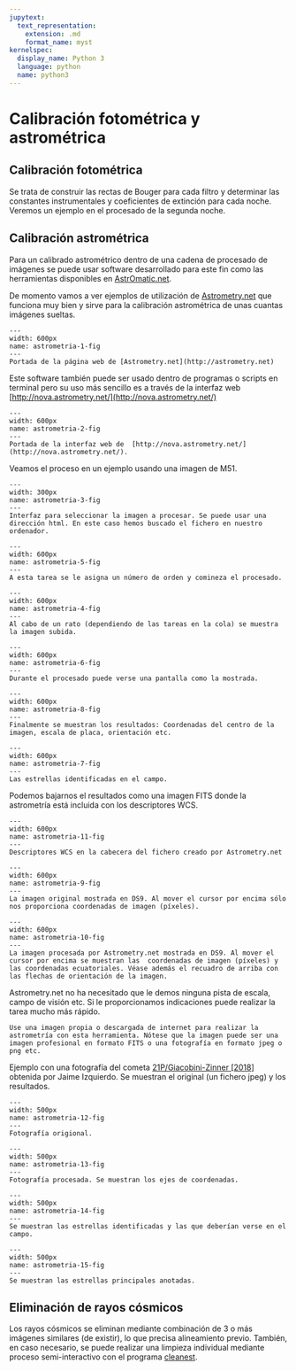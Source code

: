 ```yaml
---
jupytext:
  text_representation:
    extension: .md
    format_name: myst
kernelspec:
  display_name: Python 3
  language: python
  name: python3
---
```



# Calibración fotométrica y astrométrica



## Calibración fotométrica
Se trata de construir las rectas de Bouger para cada filtro y determinar las constantes instrumentales y coeficientes de extinción para cada noche.  
Veremos un ejemplo en el procesado de la segunda noche.


## Calibración astrométrica

Para un calibrado astrométrico dentro de una cadena de procesado de imágenes se puede usar software desarrollado para este fin como las herramientas disponibles en [AstrOmatic.net](http://www.astromatic.net/).

De momento vamos a ver ejemplos de utilización de [Astrometry.net](http://astrometry.net/) que funciona muy bien y sirve para la calibración astrométrica de unas cuantas imágenes sueltas.

```{figure} /_static/lecture_specific/p2_fotometria/p2_11_astrometria_1.png
---
width: 600px
name: astrometria-1-fig
---
Portada de la página web de [Astrometry.net](http://astrometry.net)
```

Este software también puede ser usado dentro de programas o scripts en terminal pero su uso más sencillo es a través de la interfaz web [http://nova.astrometry.net/](http://nova.astrometry.net/)


```{figure} /_static/lecture_specific/p2_fotometria/p2_11_astrometria_2.png
---
width: 600px
name: astrometria-2-fig
---
Portada de la interfaz web de  [http://nova.astrometry.net/](http://nova.astrometry.net/).
```

Veamos el proceso en un ejemplo usando una imagen de M51. 

```{figure} /_static/lecture_specific/p2_fotometria/p2_11_astrometria_3.png
---
width: 300px
name: astrometria-3-fig
---
Interfaz para seleccionar la imagen a procesar. Se puede usar una dirección html. En este caso hemos buscado el fichero en nuestro ordenador.
```

```{figure} /_static/lecture_specific/p2_fotometria/p2_11_astrometria_5.png
---
width: 600px
name: astrometria-5-fig
---
A esta tarea se le asigna un número de orden y comineza el procesado.
```
```{figure} /_static/lecture_specific/p2_fotometria/p2_11_astrometria_4.png
---
width: 600px
name: astrometria-4-fig
---
Al cabo de un rato (dependiendo de las tareas en la cola) se muestra la imagen subida. 
```
```{figure} /_static/lecture_specific/p2_fotometria/p2_11_astrometria_6.png
---
width: 600px
name: astrometria-6-fig
---
Durante el procesado puede verse una pantalla como la mostrada.
```

```{figure} /_static/lecture_specific/p2_fotometria/p2_11_astrometria_8.png
---
width: 600px
name: astrometria-8-fig
---
Finalmente se muestran los resultados: Coordenadas del centro de la imagen, escala de placa, orientación etc.
```

```{figure} /_static/lecture_specific/p2_fotometria/p2_11_astrometria_7.png
---
width: 600px
name: astrometria-7-fig
---
Las estrellas identificadas en el campo.
```

Podemos bajarnos el resultados como una imagen FITS donde la astrometría está incluida con los descriptores WCS. 

```{figure} /_static/lecture_specific/p2_fotometria/p2_11_astrometria_11.png
---
width: 600px
name: astrometria-11-fig
---
Descriptores WCS en la cabecera del fichero creado por Astrometry.net
```

```{figure} /_static/lecture_specific/p2_fotometria/p2_11_astrometria_9.png
---
width: 600px
name: astrometria-9-fig
---
La imagen original mostrada en DS9. Al mover el cursor por encima sólo nos proporciona coordenadas de imagen (píxeles).
```

```{figure} /_static/lecture_specific/p2_fotometria/p2_11_astrometria_10.png
---
width: 600px
name: astrometria-10-fig
---
La imagen procesada por Astrometry.net mostrada en DS9. Al mover el cursor por encima se muestran las  coordenadas de imagen (píxeles) y las coordenadas ecuatoriales. Véase además el recuadro de arriba con las flechas de orientación de la imagen.
```

Astrometry.net no ha necesitado que le demos ninguna pista de escala, campo de visión etc. Si le proporcionamos indicaciones puede realizar la tarea mucho más rápido.


```{admonition} Astrometry.net Ejercicio 1
Use una imagen propia o descargada de internet para realizar la astrometría con esta herramienta. Nótese que la imagen puede ser una imagen profesional en formato FITS o una fotografía en formato jpeg o png etc.
```

Ejemplo con una fotografía del cometa [21P/Giacobini-Zinner [2018]](https://cometografia.es/021p-2018/) obtenida por Jaime Izquierdo. Se muestran el original (un fichero jpeg) y los resultados.

```{figure} /_static/lecture_specific/p2_fotometria/p2_11_astrometria_12.png
---
width: 500px
name: astrometria-12-fig
---
Fotografía origional.
```
```{figure} /_static/lecture_specific/p2_fotometria/p2_11_astrometria_13.png
---
width: 500px
name: astrometria-13-fig
---
Fotografía procesada. Se muestran los ejes de coordenadas.
```
```{figure} /_static/lecture_specific/p2_fotometria/p2_11_astrometria_14.png
---
width: 500px
name: astrometria-14-fig
---
Se muestran las estrellas identificadas y las que deberían verse en el campo.
```
```{figure} /_static/lecture_specific/p2_fotometria/p2_11_astrometria_15.png
---
width: 500px
name: astrometria-15-fig
---
Se muestran las estrellas principales anotadas.
```



## Eliminación de rayos cósmicos
Los rayos cósmicos se eliminan mediante combinación de 3 o más imágenes similares (de existir), lo que precisa alineamiento previo. También, en caso necesario, se puede realizar una limpieza individual mediante proceso semi-interactivo con el programa [cleanest](https://cleanest.readthedocs.io/en/latest/).

